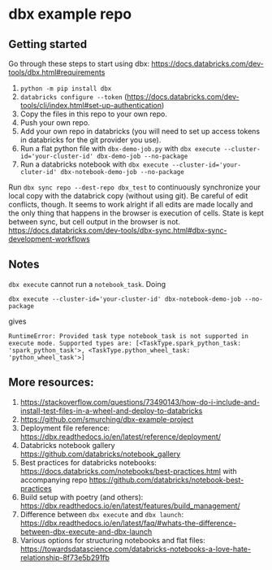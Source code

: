 # dbx example repo

## Getting started
Go through these steps to start using dbx: https://docs.databricks.com/dev-tools/dbx.html#requirements

1. `python -m pip install dbx`
2. `databricks configure --token` (https://docs.databricks.com/dev-tools/cli/index.html#set-up-authentication)
3. Copy the files in this repo to your own repo.
4. Push your own repo.
5. Add your own repo in databricks (you will need to set up access tokens in databricks for the
   git provider you use).
6. Run a flat python file with `dbx-demo-job.py` with `dbx execute --cluster-id='your-cluster-id' dbx-demo-job --no-package`
7. Run a databricks notebook with `dbx execute --cluster-id='your-cluter-id' dbx-notebook-demo-job --no-package`

Run `dbx sync repo --dest-repo dbx_test` to continuously synchronize your local copy with the
databrick copy (without using git). Be careful of edit conflicts, though. It seems to work alright
if all edits are made locally and the only thing that happens in the browser is execution of cells.
State is kept between sync, but cell output in the browser is not.
https://docs.databricks.com/dev-tools/dbx-sync.html#dbx-sync-development-workflows


## Notes
`dbx execute` cannot run a `notebook_task`. Doing
```
dbx execute --cluster-id='your-cluster-id' dbx-notebook-demo-job --no-package
```
gives
```
RuntimeError: Provided task type notebook_task is not supported in execute mode. Supported types are: [<TaskType.spark_python_task: 'spark_python_task'>, <TaskType.python_wheel_task: 'python_wheel_task'>]
```

## More resources:
1. https://stackoverflow.com/questions/73490143/how-do-i-include-and-install-test-files-in-a-wheel-and-deploy-to-databricks
2. https://github.com/smurching/dbx-example-project
3. Deployment file reference: https://dbx.readthedocs.io/en/latest/reference/deployment/
4. Databricks notebook gallery https://github.com/databricks/notebook_gallery
5. Best practices for databricks notebooks:
   https://docs.databricks.com/notebooks/best-practices.html with accompanying repo
   https://github.com/databricks/notebook-best-practices
6. Build setup with poetry (and others): https://dbx.readthedocs.io/en/latest/features/build_management/
7. Difference between `dbx execute` and `dbx launch`: https://dbx.readthedocs.io/en/latest/faq/#whats-the-difference-between-dbx-execute-and-dbx-launch
8. Various options for structuring notebooks and flat files: https://towardsdatascience.com/databricks-notebooks-a-love-hate-relationship-8f73e5b291fb
